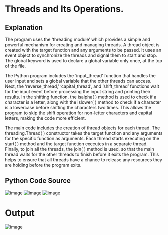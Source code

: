 # Threads and Its Operations.

## Explanation

The program uses the ‘threading module’ which provides a simple and powerful mechanism for creating and managing threads. A thread object is created with the target function and any arguments to be passed. It uses an event object to synchronize the threads and signal them to start and stop. The global keyword is used to declare a global variable only once, at the top of the file.

The Python program includes the ‘input_thread’ function that handles the user input and sets a global variable that the other threads can access. Next, the ‘reverse_thread,’ ‘capital_thread’, and ‘shift_thread’ functions wait for the input event before processing the input string and printing their results. In the shifting function, the isalpha( ) method is used to check if a character is a letter, along with the islower( ) method to check if a character is a lowercase before shifting the characters two times. This allows the program to skip the shift operation for non-letter characters and capital letters, making the code more efficient.

The main code includes the creation of thread objects for each thread. The threading.Thread( ) constructor takes the target function and any arguments for the specific function as arguments. Each thread starts executing on the start( ) method and the target function executes in a separate thread. Finally, to join all the threads, the join( ) method is used, so that the main thread waits for the other threads to finish before it exits the program. This helps to ensure that all threads have a chance to release any resources they are holding before the program exits.

## Python Code Source
![image](https://user-images.githubusercontent.com/73712563/210419923-d66ccf7f-c9a2-48a2-879d-d100e9ed55ea.png)
![image](https://user-images.githubusercontent.com/73712563/210419942-a62a6ba1-f725-46c2-818d-22d58a890158.png)
![image](https://user-images.githubusercontent.com/73712563/210419986-923cdee8-52eb-46f8-81c1-b28fb853bcf6.png)

# Output
![image](https://user-images.githubusercontent.com/73712563/210420044-7b202835-035f-49df-b05b-cd394d3d0ae9.png)
